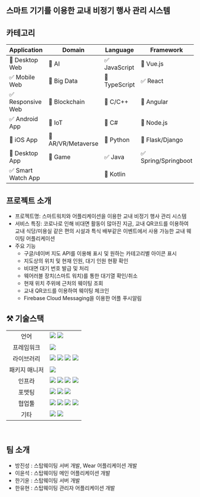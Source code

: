 ## 스마트 기기를 이용한 교내 비정기 행사 관리 시스템

## 카테고리

| Application                        | Domain | Language | Framework |
|------------------------------------| ---- | ---- | ---- |
| :black_square_button: Desktop Web  | :black_square_button: AI | :white_check_mark: JavaScript | :black_square_button: Vue.js |
| :white_check_mark: Mobile Web      | :black_square_button: Big Data | :black_square_button: TypeScript | :white_check_mark: React |
| :white_check_mark: Responsive Web  | :black_square_button: Blockchain | :black_square_button: C/C++ | :black_square_button: Angular |
| :white_check_mark: Android App     | :black_square_button: IoT | :black_square_button: C# | :black_square_button: Node.js |
| :black_square_button: iOS App      | :black_square_button: AR/VR/Metaverse | :black_square_button: Python | :black_square_button: Flask/Django |
| :black_square_button: Desktop App  | :black_square_button: Game | :white_check_mark: Java | :white_check_mark: Spring/Springboot |
| :white_check_mark: Smart Watch App | | :black_square_button: Kotlin | |

<!-- 필수 항목 -->

## 프로젝트 소개

* 프로젝트명: 스마트워치와 어플리케이션을 이용한 교내 비정기 행사 관리 시스템
* 서비스 특징: 코로나로 인해 비대면 활동이 많아진 지금, 교내 QR코드를 이용하여 교내 식당/미용실 같은 편의 시설과 특식 배부같은 이벤트에서 사용 가능한 교내 웨이팅 어플리케이션
* 주요 기능
    - 구글/네이버 지도 API를 이용해 표시 및 원하는 카테고리별 아이콘 표시
    - 지도상의 위치 및 현재 인원, 대기 인원 현황 확인
    - 비대면 대기 번호 발급 및 처리
    - 웨어러블 장치(스마트 워치)를 통한 대기열 확인/취소
    - 현재 위치 주위에 근처의 웨이팅 조회
    - 교내 QR코드를 이용하여 웨이팅 체크인
    - Firebase Cloud Messaging을 이용한 어플 푸시알림

## ⚒️ 기술스택

<table>
<tr>
 <td align="center">언어</td>
 <td>
  <img src="https://img.shields.io/badge/JavaScript-F7DF1E?style=for-the-badge&logo=JavaScript&logoColor=ffffff"/>
  <img src="https://img.shields.io/badge/Java-orange?style=for-the-badge&logo=Java&logoColor=white"/>

[//]: # (    <img src="https://img.shields.io/badge/python-orange?style=for-the-badge&logo=python&logoColor=white"/> </a>)
 </td>
</tr>
<tr>
 <td align="center">프레임워크</td>
 <td>
  <img src="https://img.shields.io/badge/Spring-6DB33F?style=for-the-badge&logo=Spring&logoColor=ffffff"/>
</tr>
<tr>
 <td align="center">라이브러리</td>
 <td>
  <img src="https://img.shields.io/badge/React-61DAFB?style=for-the-badge&logo=React&logoColor=ffffff"/>  
  <img src="https://img.shields.io/badge/SpringBoot-6DB33F?style=for-the-badge&logo=SpringBoot&logoColor=ffffff"/>
  <img src="https://img.shields.io/badge/springsecurity-6DB33F?style=for-the-badge&logo=springsecurity&logoColor=ffffff"/>
<img src="https://img.shields.io/badge/jwt-6DB33F?style=for-the-badge&logo=jwt&logoColor=ffffff"/>
</tr>
<tr>
 <td align="center">패키지 매니저</td>
 <td>
    <img src="https://img.shields.io/badge/npm-CB3837?style=for-the-badge&logo=npm&logoColor=white">
  </td>
</tr>
<tr>
 <td align="center">인프라</td>
 <td>
  <img src="https://img.shields.io/badge/MYSQL-4479A1?style=for-the-badge&logo=MYSQL&logoColor=ffffff"/>
  <img src="https://img.shields.io/badge/amazonaws-232F3E?style=for-the-badge&logo=amazonaws&logoColor=ffffff"/>
  <img src="https://img.shields.io/badge/amazons3-569A31?style=for-the-badge&logo=amazons3&logoColor=ffffff"/>
  <img src="https://img.shields.io/badge/amazonec2-FF9900?style=for-the-badge&logo=amazonec2&logoColor=ffffff"/>
</tr>
<tr>
 <td align="center">포맷팅</td>
 <td>
  <img src="https://img.shields.io/badge/ESLint-4B32C3?style=for-the-badge&logo=ESLint&logoColor=ffffff"/> 
  <img src="https://img.shields.io/badge/Prettier-F7B93E?style=for-the-badge&logo=Prettier&logoColor=ffffff"/> 
  <img src="https://img.shields.io/badge/PostCSS-DD3A0A?style=for-the-badge&logo=PostCSS&logoColor=ffffff"/> 
  </td>
</tr>

<tr>
 <td align="center">협업툴</td>
 <td>
    <img src="https://img.shields.io/badge/Git-F05032?style=for-the-badge&logo=Git&logoColor=white"/>
    <img src="https://img.shields.io/badge/GitHub-181717?style=for-the-badge&logo=GitHub&logoColor=white"/> 

[//]: # (    <img src="https://img.shields.io/badge/Gitlab-181717?style=for-the-badge&logo=Gitlab&logoColor=white"/> )

<img src="https://img.shields.io/badge/Mattermost-181717?style=for-the-badge&logo=Mattermost&logoColor=white"/> 
    <img src="https://img.shields.io/badge/jira-181717?style=for-the-badge&logo=jira&logoColor=white"/>

 </td>
</tr>
<tr>
 <td align="center">기타</td>
 <td>
    <img src="https://img.shields.io/badge/Figma-F24E1E?style=for-the-badge&logo=Figma&logoColor=white"/>
    <img src="https://img.shields.io/badge/Notion-000000?style=for-the-badge&logo=Notion&logoColor=white"/> 

[//]: # (    <img src="https://img.shields.io/badge/swagger-85EA2D?style=for-the-badge&logo=swagger&logoColor=white"/>)
 </td>
</tr>
</table>

<br>



## 팀 소개
* 방진성 : 스탑웨이팅 서버 개발, Wear 어플리케이션 개발
* 이윤석 : 스탑웨이팅 메인 어플리케이션 개발
* 한기윤 : 스탑웨이팅 서버 개발
* 한유현 : 스탑웨이팅 관리자 어플리케이션 개발





